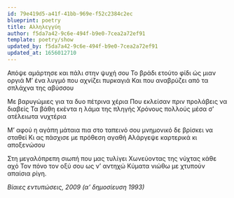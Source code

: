```yaml
---
id: 79e419d5-a41f-41bb-969e-f52c2384c2ec
blueprint: poetry
title: Αλληλεγγύη
author: f5da7a42-9c6e-494f-b9e0-7cea2a72ef91
template: poetry/show
updated_by: f5da7a42-9c6e-494f-b9e0-7cea2a72ef91
updated_at: 1656012710
---
```

Απόψε αμάρτησε και πάλι στην ψυχή σου
Το βράδι ετούτο φίδι ώς μιαν οργιά
Μ’ ένα λυγμό που αχνίζει πυρκαγιά
Και που αναβρύζει από τα σπλάχνα της αβύσσου

Με βαρυγώμιες για τα δυο πέτρινα χέρια
Που εκλείσαν πριν προλάβεις να διαβείς
Τα βάθη εκέντα η λάμα της πληγής
Χρόνους πολλούς μέσα σ’ ατέλειωτα νυχτέρια

Μ’ αφού η αγάπη μάταια πια στο ταπεινό σου
μνημονικό δε βρίσκει να σταθεί
Κι ας πάσχισε με πρόθεση αγαθή
Αλάργεψε καρτερικά κι αποξενώσου

Στη μεγαλόπρεπη σιωπή που μας τυλίγει
Χωνεύοντας της νύχτας κάθε αχό
Τον πόνο τον οξύ σου ως ν’ αντηχώ
Κύματα νιώθω με χτυπούν απαίσια ρίγη.

_Βίαιες εντυπώσεις, 2009 (α’ δημοσίευση 1993)_